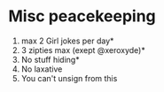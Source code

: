 # Misc peacekeeping
1. max 2 Girl jokes per day*
2. 3 zipties max (exept @xeroxyde)*
3. No stuff hiding*
4. No laxative
5. You can't unsign from this
